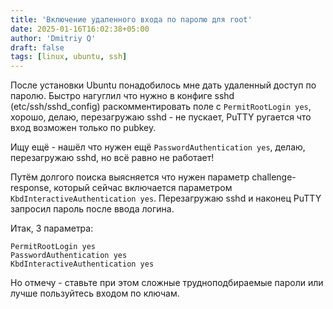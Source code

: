 ```yaml
---
title: 'Включение удаленного входа по паролю для root'
date: 2025-01-16T16:02:38+05:00
author: 'Dmitriy Q'
draft: false
tags: [linux, ubuntu, ssh]
---
```


После установки Ubuntu понадобилось мне дать удаленный доступ по паролю.
Быстро нагуглил что нужно в конфиге sshd (etc/ssh/sshd_config) раскомментировать поле
с `PermitRootLogin yes`, хорошо, делаю, перезагружаю sshd - не пускает, PuTTY ругается что
вход возможен только по pubkey.

Ищу ещё - нашёл что нужен ещё `PasswordAuthentication yes`, делаю, перезагружаю sshd, но
всё равно не работает!

Путём долгого поиска выясняется что нужен параметр challenge-response, который сейчас
включается параметром `KbdInteractiveAuthentication yes`. Перезагружаю sshd и наконец PuTTY
запросил пароль после ввода логина.

Итак, 3 параметра:

```
PermitRootLogin yes
PasswordAuthentication yes
KbdInteractiveAuthentication yes
```

Но отмечу - ставьте при этом сложные трудноподбираемые пароли или лучше пользуйтесь входом
по ключам.